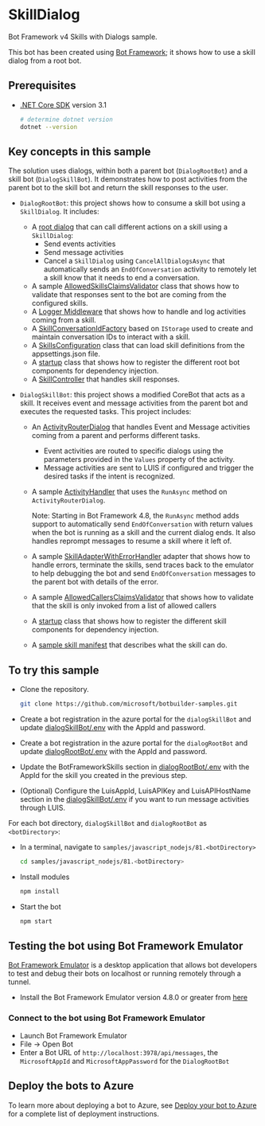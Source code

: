 # SkillDialog

Bot Framework v4 Skills with Dialogs sample.

This bot has been created using [Bot Framework](https://dev.botframework.com); it shows how to use a skill dialog from a root bot.

## Prerequisites

- [.NET Core SDK](https://dotnet.microsoft.com/download) version 3.1

  ```bash
  # determine dotnet version
  dotnet --version
  ```

## Key concepts in this sample

The solution uses dialogs, within both a parent bot (`DialogRootBot`) and a skill bot (`DialogSkillBot`). It demonstrates how to post activities from the parent bot to the skill bot and return the skill responses to the user.

- `DialogRootBot`: this project shows how to consume a skill bot using a `SkillDialog`. It includes:
  - A [root dialog](dialogRootBot/dialogs/mainDialog.js) that can call different actions on a skill using a `SkillDialog`:
    - Send events activities
    - Send message activities
    - Cancel a `SkillDialog` using `CancelAllDialogsAsync` that automatically sends an `EndOfConversation` activity to remotely let a skill know that it needs to end a conversation.
  - A sample [AllowedSkillsClaimsValidator](dialogRootBot/authentication/allowedSkillsClaimsValidator.js) class that shows how to validate that responses sent to the bot are coming from the configured skills.
  - A [Logger Middleware](DialogRootBot/Middleware/LoggerMiddleware.cs) that shows how to handle and log activities coming from a skill.
  - A [SkillConversationIdFactory](DialogRootBot/SkillConversationIdFactory.cs) based on `IStorage` used to create and maintain conversation IDs to interact with a skill.
  - A [SkillsConfiguration](DialogRootBot/SkillsConfiguration.cs) class that can load skill definitions from the appsettings.json file.
  - A [startup](DialogRootBot/Startup.cs) class that shows how to register the different root bot components for dependency injection.
  - A [SkillController](DialogRootBot/Controllers/SkillController.cs) that handles skill responses.

- `DialogSkillBot`: this project shows a modified CoreBot that acts as a skill. It receives event and message activities from the parent bot and executes the requested tasks. This project includes:
  - An [ActivityRouterDialog](DialogSkillBot/Dialogs/ActivityRouterDialog.cs) that handles Event and Message activities coming from a parent and performs different tasks.
    - Event activities are routed to specific dialogs using the parameters provided in the `Values` property of the activity.
    - Message activities are sent to LUIS if configured and trigger the desired tasks if the intent is recognized.
  - A sample [ActivityHandler](DialogSkillBot/Bots/SkillBot.cs) that uses the `RunAsync` method on `ActivityRouterDialog`.

    Note: Starting in Bot Framework 4.8, the `RunAsync` method adds support to automatically send `EndOfConversation` with return values when the bot is running as a skill and the current dialog ends. It also handles reprompt messages to resume a skill where it left of.
  - A sample [SkillAdapterWithErrorHandler](DialogSkillBot/SkillAdapterWithErrorHandler.cs) adapter that shows how to handle errors, terminate the skills, send traces back to the emulator to help debugging the bot and send `EndOfConversation` messages to the parent bot with details of the error.
  - A sample [AllowedCallersClaimsValidator](DialogSkillBot/Authentication/AllowedCallersClaimsValidator.cs) that shows how to validate that the skill is only invoked from a list of allowed callers
  - A [startup](DialogSkillBot/Startup.cs) class that shows how to register the different skill components for dependency injection.
  - A [sample skill manifest](DialogSkillBot/wwwroot/manifest/dialogchildbot-manifest-1.0.json) that describes what the skill can do.

## To try this sample

- Clone the repository.

  ```bash
  git clone https://github.com/microsoft/botbuilder-samples.git
  ```

- Create a bot registration in the azure portal for the `dialogSkillBot` and update [dialogSkillBot/.env](dialogSkillBot/.env) with the AppId and password.
- Create a bot registration in the azure portal for the `dialogRootBot` and update [dialogRootBot/.env](dialogRootBot/.env) with the AppId and password.
- Update the BotFrameworkSkills section in [dialogRootBot/.env](dialogRootBot/.env) with the AppId for the skill you created in the previous step.
- (Optional) Configure the LuisAppId, LuisAPIKey and LuisAPIHostName section in the [dialogSkillBot/.env](dialogSkillBot/.env) if you want to run message activities through LUIS.

For each bot directory, `dialogSkillBot` and `dialogRootBot` as `<botDirectory>`:

- In a terminal, navigate to `samples/javascript_nodejs/81.<botDirectory>`

    ```bash
    cd samples/javascript_nodejs/81.<botDirectory>
    ```

- Install modules

    ```bash
    npm install
    ```

- Start the bot

    ```bash
    npm start
    ```

## Testing the bot using Bot Framework Emulator

[Bot Framework Emulator](https://github.com/microsoft/botframework-emulator) is a desktop application that allows bot developers to test and debug their bots on localhost or running remotely through a tunnel.

- Install the Bot Framework Emulator version 4.8.0 or greater from [here](https://github.com/Microsoft/BotFramework-Emulator/releases)

### Connect to the bot using Bot Framework Emulator

- Launch Bot Framework Emulator
- File -> Open Bot
- Enter a Bot URL of `http://localhost:3978/api/messages`, the `MicrosoftAppId` and `MicrosoftAppPassword` for the `DialogRootBot`

## Deploy the bots to Azure

To learn more about deploying a bot to Azure, see [Deploy your bot to Azure](https://aka.ms/azuredeployment) for a complete list of deployment instructions.
